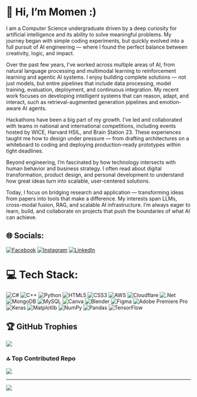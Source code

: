 # 👋 Hi, I’m Momen :)
I am a Computer Science undergraduate driven by a deep curiosity for artificial intelligence and its ability to solve meaningful problems. My journey began with simple coding experiments, but quickly evolved into a full pursuit of AI engineering — where I found the perfect balance between creativity, logic, and impact.

Over the past few years, I’ve worked across multiple areas of AI, from natural language processing and multimodal learning to reinforcement learning and agentic AI systems. I enjoy building complete solutions — not just models, but entire pipelines that include data processing, model training, evaluation, deployment, and continuous integration. My recent work focuses on developing intelligent systems that can reason, adapt, and interact, such as retrieval-augmented generation pipelines and emotion-aware AI agents.

Hackathons have been a big part of my growth. I’ve led and collaborated with teams in national and international competitions, including events hosted by WICE, Harvard HSIL, and Brain Station 23. These experiences taught me how to design under pressure — from drafting architectures on a whiteboard to coding and deploying production-ready prototypes within tight deadlines.

Beyond engineering, I’m fascinated by how technology intersects with human behavior and business strategy. I often read about digital transformation, product design, and personal development to understand how great ideas turn into scalable, user-centered solutions.

Today, I focus on bridging research and application — transforming ideas from papers into tools that make a difference. My interests span LLMs, cross-modal fusion, RAG, and scalable AI infrastructure. I’m always eager to learn, build, and collaborate on projects that push the boundaries of what AI can achieve.

## 🌐 Socials:
[![Facebook](https://img.shields.io/badge/Facebook-%231877F2.svg?logo=Facebook&logoColor=white)](https://facebook.com/facebook.com/abdulmomen11/) [![Instagram](https://img.shields.io/badge/Instagram-%23E4405F.svg?logo=Instagram&logoColor=white)](https://instagram.com/https://www.instagram.com/abdul_momen01/) [![LinkedIn](https://img.shields.io/badge/LinkedIn-%230077B5.svg?logo=linkedin&logoColor=white)](https://linkedin.com/in/https://www.linkedin.com/in/abdulmomen01/) 

# 💻 Tech Stack:
![C#](https://img.shields.io/badge/c%23-%23239120.svg?style=for-the-badge&logo=csharp&logoColor=white) ![C++](https://img.shields.io/badge/c++-%2300599C.svg?style=for-the-badge&logo=c%2B%2B&logoColor=white) ![Python](https://img.shields.io/badge/python-3670A0?style=for-the-badge&logo=python&logoColor=ffdd54) ![HTML5](https://img.shields.io/badge/html5-%23E34F26.svg?style=for-the-badge&logo=html5&logoColor=white) ![CSS3](https://img.shields.io/badge/css3-%231572B6.svg?style=for-the-badge&logo=css3&logoColor=white) ![AWS](https://img.shields.io/badge/AWS-%23FF9900.svg?style=for-the-badge&logo=amazon-aws&logoColor=white) ![Cloudflare](https://img.shields.io/badge/Cloudflare-F38020?style=for-the-badge&logo=Cloudflare&logoColor=white) ![.Net](https://img.shields.io/badge/.NET-5C2D91?style=for-the-badge&logo=.net&logoColor=white) ![MongoDB](https://img.shields.io/badge/MongoDB-%234ea94b.svg?style=for-the-badge&logo=mongodb&logoColor=white) ![MySQL](https://img.shields.io/badge/mysql-4479A1.svg?style=for-the-badge&logo=mysql&logoColor=white) ![Canva](https://img.shields.io/badge/Canva-%2300C4CC.svg?style=for-the-badge&logo=Canva&logoColor=white) ![Blender](https://img.shields.io/badge/blender-%23F5792A.svg?style=for-the-badge&logo=blender&logoColor=white) ![Figma](https://img.shields.io/badge/figma-%23F24E1E.svg?style=for-the-badge&logo=figma&logoColor=white) ![Adobe Premiere Pro](https://img.shields.io/badge/Adobe%20Premiere%20Pro-9999FF.svg?style=for-the-badge&logo=Adobe%20Premiere%20Pro&logoColor=white) ![Keras](https://img.shields.io/badge/Keras-%23D00000.svg?style=for-the-badge&logo=Keras&logoColor=white) ![Matplotlib](https://img.shields.io/badge/Matplotlib-%23ffffff.svg?style=for-the-badge&logo=Matplotlib&logoColor=black) ![NumPy](https://img.shields.io/badge/numpy-%23013243.svg?style=for-the-badge&logo=numpy&logoColor=white) ![Pandas](https://img.shields.io/badge/pandas-%23150458.svg?style=for-the-badge&logo=pandas&logoColor=white) ![TensorFlow](https://img.shields.io/badge/TensorFlow-%23FF6F00.svg?style=for-the-badge&logo=TensorFlow&logoColor=white)

## 🏆 GitHub Trophies
![](https://github-profile-trophy.vercel.app/?username=AbdulMomen2&theme=radical&no-frame=false&no-bg=true&margin-w=4)

### 🔝 Top Contributed Repo
![](https://github-contributor-stats.vercel.app/api?username=AbdulMomen2&limit=5&theme=dark&combine_all_yearly_contributions=true)

---
[![](https://visitcount.itsvg.in/api?id=AbdulMomen2&icon=7&color=0)](https://visitcount.itsvg.in)

<!-- Proudly created with GPRM ( https://gprm.itsvg.in ) -->
